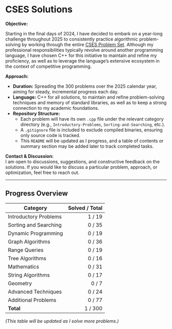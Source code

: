 # CSES Solutions

**Objective:**  

Starting in the final days of 2024, I have decided to embark on a year-long challenge throughout 2025 to consistently practice algorithmic problem-solving by working through the entire [CSES Problem Set](https://cses.fi/problemset/). Although my professional responsibilities typically revolve around another programming language, I have chosen C++ for this initiative to maintain and refine my proficiency, as well as to leverage the language’s extensive ecosystem in the context of competitive programming.

**Approach:**  
- **Duration:** Spreading the 300 problems over the 2025 calendar year, aiming for steady, incremental progress each day.
- **Language:** C++ for all solutions, to maintain and refine problem-solving techniques and memory of standard libraries, as well as to keep a strong connection to my academic foundations.
- **Repository Structure:**  
  - Each problem will have its own `.cpp` file under the relevant category directory (e.g., `Introductory-Problems`, `Sorting-and-Searching`, etc.).
  - A `.gitignore` file is included to exclude compiled binaries, ensuring only source code is tracked.
  - This `README` will be updated as I progress, and a table of contents or summary section may be added later to track completed tasks.

**Contact & Discussion:**  
I am open to discussions, suggestions, and constructive feedback on the solutions. If you would like to discuss a particular problem, approach, or optimization, feel free to reach out.

---

## Progress Overview

| Category                | Solved / Total |
|-------------------------|---------------:|
| Introductory Problems   | 1 / 19         |
| Sorting and Searching   | 0 / 35         |
| Dynamic Programming     | 0 / 19         |
| Graph Algorithms        | 0 / 36         |
| Range Queries           | 0 / 19         |
| Tree Algorithms         | 0 / 16         |
| Mathematics             | 0 / 31         |
| String Algorithms       | 0 / 17         |
| Geometry                | 0 / 7          |
| Advanced Techniques     | 0 / 24         |
| Additional Problems     | 0 / 77         |
| **Total**               | 1 / 300        |

*(This table will be updated as I solve more problems.)*
